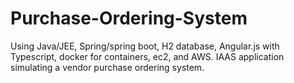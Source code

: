 # Purchase-Ordering-System
Using Java/JEE, Spring/spring boot, H2 database, Angular.js with Typescript, docker for containers, ec2, and AWS. IAAS application simulating a vendor purchase ordering system.

